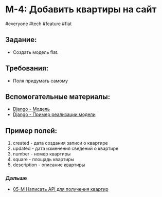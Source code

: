 # M-4: Добавить квартиры на сайт
#everyone #tech #feature #flat    
## Задание:
- Создать модель flat. 
## Требования:
- Поля придумать самому
## Вспомогательные материалы:
- [Django - Модель](../library/Django/Django%20-%20Модель.md)
- [Django - Пример реализации модели](../library/Django/Django%20-%20Пример%20реализации%20модели.md)

## Пример полей:
 
1) created - дата создания записи о квартире  
2) updated - дата изменения сведений о квартире  
3) number - номер квартиры  
4) square - площадь квартиры  
5) description - описание квартиры
### Дальше 
- [05-M Написать API для получения квартир](05-M%20Написать%20API%20для%20получения%20квартир.md)